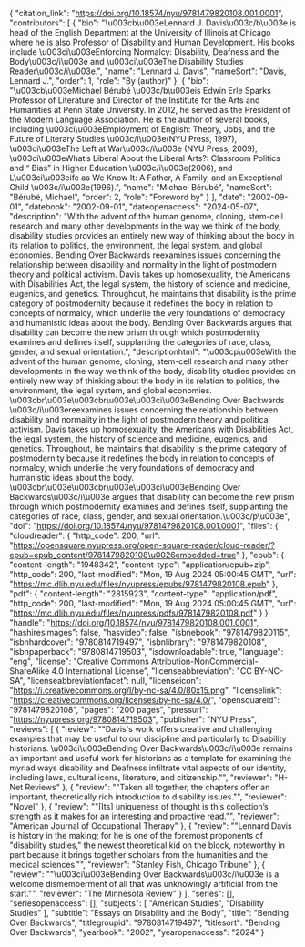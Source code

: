 {
   "citation_link": "https://doi.org/10.18574/nyu/9781479820108.001.0001",
   "contributors": [
     {
       "bio": "\u003cb\u003eLennard J. Davis\u003c/b\u003e is head of the English Department at the University of Illinois at Chicago where he is also Professor of Disability and Human Development. His books include \u003ci\u003eEnforcing Normalcy: Disability, Deafness and the Body\u003c/i\u003e and \u003ci\u003eThe Disability Studies Reader\u003c/i\u003e.",
       "name": "Lennard J. Davis",
       "nameSort": "Davis, Lennard J.",
       "order": 1,
       "role": "By (author)"
     },
     {
       "bio": "\u003cb\u003eMichael Bérubé \u003c/b\u003eis Edwin Erle Sparks Professor of Literature and Director of the Institute for the Arts and Humanities at Penn State University. In 2012, he served as the President of the Modern Language Association. He is the author of several books, including \u003ci\u003eEmployment of English: Theory, Jobs, and the Future of Literary Studies \u003c/i\u003e(NYU Press, 1997), \u003ci\u003eThe Left at War\u003c/i\u003e (NYU Press, 2009), \u003ci\u003eWhat’s Liberal About the Liberal Arts?: Classroom Politics and “ Bias” in Higher Education \u003c/i\u003e(2006), and L\u003ci\u003eife as We Know It: A Father, A Family, and an Exceptional Child \u003c/i\u003e(1996).",
       "name": "Michael Bérubé",
       "nameSort": "Bérubé, Michael",
       "order": 2,
       "role": "Foreword by"
     }
   ],
   "date": "2002-09-01",
   "datebook": "2002-09-01",
   "dateopenaccess": "2024-05-07",
   "description": "With the advent of the human genome, cloning, stem-cell research and many other developments in the way we think of the body, disability studies provides an entirely new way of thinking about the body in its relation to politics, the environment, the legal system, and global economies. Bending Over Backwards reexamines issues concerning the relationship between disability and normality in the light of postmodern theory and political activism. Davis takes up homosexuality, the Americans with Disabilities Act, the legal system, the history of science and medicine, eugenics, and genetics. Throughout, he maintains that disability is the prime category of postmodernity because it redefines the body in relation to concepts of normalcy, which underlie the very foundations of democracy and humanistic ideas about the body. Bending Over Backwards argues that disability can become the new prism through which postmodernity examines and defines itself, supplanting the categories of race, class, gender, and sexual orientation.",
   "descriptionhtml": "\u003cp\u003eWith the advent of the human genome, cloning, stem-cell research and many other developments in the way we think of the body, disability studies provides an entirely new way of thinking about the body in its relation to politics, the environment, the legal system, and global economies. \u003cbr\u003e\u003cbr\u003e\u003ci\u003eBending Over Backwards \u003c/i\u003ereexamines issues concerning the relationship between disability and normality in the light of postmodern theory and political activism. Davis takes up homosexuality, the Americans with Disabilities Act, the legal system, the history of science and medicine, eugenics, and genetics. Throughout, he maintains that disability is the prime category of postmodernity because it redefines the body in relation to concepts of normalcy, which underlie the very foundations of democracy and humanistic ideas about the body. \u003cbr\u003e\u003cbr\u003e\u003ci\u003eBending Over Backwards\u003c/i\u003e argues that disability can become the new prism through which postmodernity examines and defines itself, supplanting the categories of race, class, gender, and sexual orientation.\u003c/p\u003e",
   "doi": "https://doi.org/10.18574/nyu/9781479820108.001.0001",
   "files": {
     "cloudreader": {
       "http_code": 200,
       "url": "https://opensquare.nyupress.org/open-square-reader/cloud-reader/?epub=epub_content/9781479820108\u0026embedded=true"
     },
     "epub": {
       "content-length": "1948342",
       "content-type": "application/epub+zip",
       "http_code": 200,
       "last-modified": "Mon, 19 Aug 2024 05:00:45 GMT",
       "url": "https://mc.dlib.nyu.edu/files/nyupress/epubs/9781479820108.epub"
     },
     "pdf": {
       "content-length": "2815923",
       "content-type": "application/pdf",
       "http_code": 200,
       "last-modified": "Mon, 19 Aug 2024 05:00:45 GMT",
       "url": "https://mc.dlib.nyu.edu/files/nyupress/pdfs/9781479820108.pdf"
     }
   },
   "handle": "https://doi.org/10.18574/nyu/9781479820108.001.0001",
   "hashiresimages": false,
   "hasvideo": false,
   "isbnebook": "9781479820115",
   "isbnhardcover": "9780814719497",
   "isbnlibrary": "9781479820108",
   "isbnpaperback": "9780814719503",
   "isdownloadable": true,
   "language": "eng",
   "license": "Creative Commons Attribution-NonCommercial-ShareAlike 4.0 International License",
   "licenseabbreviation": "CC BY-NC-SA",
   "licenseabbreviationfacet": null,
   "licenseicon": "https://i.creativecommons.org/l/by-nc-sa/4.0/80x15.png",
   "licenselink": "https://creativecommons.org/licenses/by-nc-sa/4.0/",
   "opensquareid": "9781479820108",
   "pages": "200 pages",
   "pressurl": "https://nyupress.org/9780814719503",
   "publisher": "NYU Press",
   "reviews": [
     {
       "review": "\"Davis's work offers creative and challenging examples that may be useful to our discipline and particularly to Disability historians.  \u003ci\u003eBending Over Backwards\u003c/i\u003e remains an important and useful work for historians as a template for examining the myriad ways disability and Deafness infiltrate vital aspects of our identity, including laws, cultural icons, literature, and citizenship.\"",
       "reviewer": "H-Net Reviews"
     },
     {
       "review": "\"Taken all together, the chapters offer an important, theoretically rich introduction to disability issues.\"",
       "reviewer": "Novel"
     },
     {
       "review": "\"[Its] uniqueness of thought is this collection’s strength as it makes for an interesting and proactive read.\"",
       "reviewer": "American Journal of Occupational Therapy"
     },
     {
       "review": "\"Lennard Davis is history in the making; for he is one of the foremost proponents of \"disability studies,\" the newest theoretical kid on the block, noteworthy in part because it brings together scholars from the humanities and the medical sciences.\"",
       "reviewer": "Stanley Fish, Chicago Tribune"
     },
     {
       "review": "\"\u003ci\u003eBending Over Backwards\u003c/i\u003e is a welcome dismemberment of all that was unknowingly artificial from the start.\"",
       "reviewer": "The Minnesota Review"
     }
   ],
   "series": [],
   "seriesopenaccess": [],
   "subjects": [
     "American Studies",
     "Disability Studies"
   ],
   "subtitle": "Essays on Disability and the Body",
   "title": "Bending Over Backwards",
   "titlegroupid": "9780814719497",
   "titlesort": "Bending Over Backwards",
   "yearbook": "2002",
   "yearopenaccess": "2024"
 }
